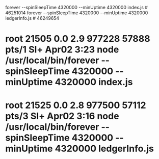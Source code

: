forever --spinSleepTime 4320000 --minUptime 4320000 index.js      # 46251014
forever --spinSleepTime 4320000 --minUptime 4320000 ledgerInfo.js # 46249654

# root     21505  0.0  2.9 977228 57888 pts/1    Sl+  Apr02   3:23 node /usr/local/bin/forever --spinSleepTime 4320000 --minUptime 4320000 index.js
# root     21525  0.0  2.8 977500 57112 pts/3    Sl+  Apr02   3:16 node /usr/local/bin/forever --spinSleepTime 4320000 --minUptime 4320000 ledgerInfo.js
